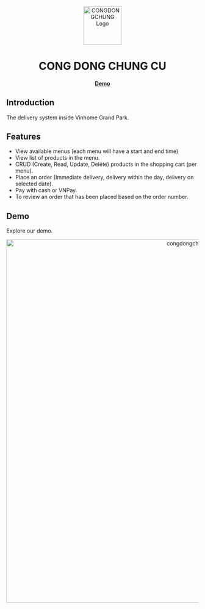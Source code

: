 <p>&nbsp;&nbsp;&nbsp;&nbsp;&nbsp;&nbsp;</p>
<p align="center">
<img width="100" height="100" alt="CONGDONGCHUNG Logo" src="https://foodd-delivery.netlify.app/images/logo.jpg"/>
</p>
<p align="center">
  <h1 align="center">CONG DONG CHUNG CU</h1>
</p>
<h4 align="center">
    <a href="https://demo.evershop.io/">Demo</a>
</h4>

## Introduction

The delivery system inside Vinhome Grand Park.

## Features
- View available menus (each menu will have a start and end time)
- View list of products in the menu.
- CRUD (Create, Read, Update, Delete) products in the shopping cart (per menu).
- Place an order (Immediate delivery, delivery within the day, delivery on selected date).
- Pay with cash or VNPay.
- To review an order that has been placed based on the order number. 


## Demo

Explore our demo.

<p align="center">
<img alt="congdongchungcu" width="950" src="https://firebasestorage.googleapis.com/v0/b/deliveryfood-9c436.appspot.com/o/homepage.png?alt=media&token=dc8fa657-b905-47d4-a201-0e87f2882723"/>
</p>


